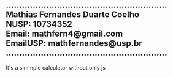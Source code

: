<h2>............................................................</br>
Mathias Fernandes Duarte Coelho</br>
NUSP: 10734352</br>
Email: mathfern4@gmail.com</br>
EmailUSP: mathfernandes@usp.br</br>
............................................................
</h2>
<p>It's a simmple calculator without only js</p>
